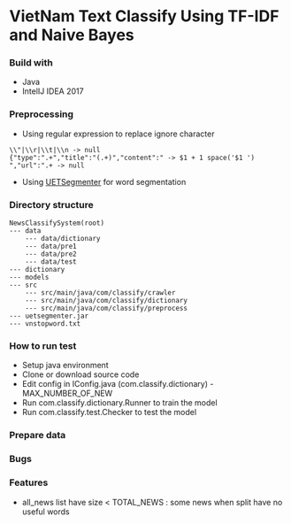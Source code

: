 # VietNam Text Classify Using TF-IDF and Naive Bayes
### Build with
- Java
- IntelIJ IDEA 2017
### Preprocessing
- Using regular expression to replace ignore character
```
\\"|\\r|\\t|\\n -> null
{"type":".+","title":"(.+)","content":" -> $1 + 1 space('$1 ')
","url":".+ -> null
```
- Using [UETSegmenter](https://github.com/phongnt570/UETsegmenter) for word segmentation

### Directory structure
```
NewsClassifySystem(root)
--- data
    --- data/dictionary
    --- data/pre1
    --- data/pre2
    --- data/test
--- dictionary
--- models
--- src
    --- src/main/java/com/classify/crawler
    --- src/main/java/com/classify/dictionary
    --- src/main/java/com/classify/preprocess
--- uetsegmenter.jar
--- vnstopword.txt
```
### How to run test
- Setup java environment
- Clone or download source code
- Edit config in IConfig.java (com.classify.dictionary) - MAX_NUMBER_OF_NEW
- Run com.classify.dictionary.Runner to train the model
- Run com.classify.test.Checker to test the model
### Prepare data

### Bugs

### Features
 - all_news list have size < TOTAL_NEWS : some news when split have no useful words

